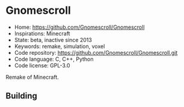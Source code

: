 # Gnomescroll

- Home: https://github.com/Gnomescroll/Gnomescroll
- Inspirations: Minecraft
- State: beta, inactive since 2013
- Keywords: remake, simulation, voxel
- Code repository: https://github.com/Gnomescroll/Gnomescroll.git
- Code language: C, C++, Python
- Code license: GPL-3.0

Remake of Minecraft.

## Building
